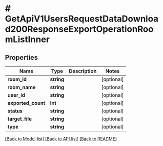 # # GetApiV1UsersRequestDataDownload200ResponseExportOperationRoomListInner

## Properties

Name | Type | Description | Notes
------------ | ------------- | ------------- | -------------
**room_id** | **string** |  | [optional]
**room_name** | **string** |  | [optional]
**user_id** | **string** |  | [optional]
**exported_count** | **int** |  | [optional]
**status** | **string** |  | [optional]
**target_file** | **string** |  | [optional]
**type** | **string** |  | [optional]

[[Back to Model list]](../../README.md#models) [[Back to API list]](../../README.md#endpoints) [[Back to README]](../../README.md)
